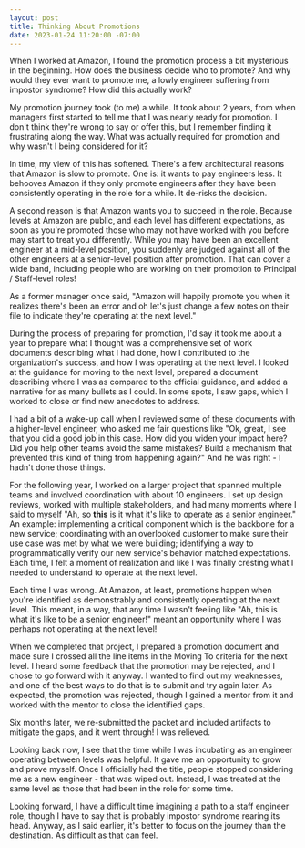 ```yaml
---
layout: post
title: Thinking About Promotions
date: 2023-01-24 11:20:00 -07:00
---
```


When I worked at Amazon, I found the promotion process a bit mysterious in the
beginning. How does the business decide who to promote? And why would they ever
want to promote me, a lowly engineer suffering from impostor syndrome? How did
this actually work?

My promotion journey took (to me) a while. It took about 2 years, from
when managers first started to tell me that I was nearly ready for promotion.
I don't think they're wrong to say or offer this, but I remember finding it
frustrating along the way. What was actually required for promotion and why
wasn't I being considered for it?

In time, my view of this has softened. There's a few architectural reasons that
Amazon is slow to promote. One is: it wants to pay engineers less. It behooves
Amazon if they only promote engineers after they have been consistently
operating in the role for a while. It de-risks the decision.

A second reason is that Amazon wants you to succeed in the role. Because levels
at Amazon are public, and each level has different expectations, as soon as
you're promoted those who may not have worked with you before may start to treat
you differently. While you may have been an excellent engineer at a mid-level
position, you suddenly are judged against all of the other engineers at
a senior-level position after promotion. That can cover a wide band, including
people who are working on their promotion to Principal / Staff-level roles!

As a former manager
once said, "Amazon will happily promote you when it realizes there's been an
error and oh let's just change a few notes on their file to indicate they're
operating at the next level."

During the process of preparing for promotion, I'd say it took me about a year
to prepare what I thought was a comprehensive set of work documents describing
what I had done, how I contributed to the organization's success, and how I was
operating at the next level. I looked at the guidance for moving to the next
level, prepared a document describing where I was as compared to the official
guidance, and added a narrative for as many bullets as I could. In some spots,
I saw gaps, which I worked to close or find new anecdotes to address.

I had a bit of a wake-up call when I reviewed some
of these documents with a higher-level engineer, who asked me fair questions
like "Ok, great, I see that you did a good job in this case. How did you widen
your impact here? Did you help other teams avoid the same mistakes? Build
a mechanism that prevented this kind of thing from happening again?" And he was
right - I hadn't done those things.

For the following year, I worked on a larger project that spanned multiple teams
and involved coordination with about 10 engineers. I set up design reviews,
worked with multiple stakeholders, and had many moments where I said to myself
"Ah, so **this** is it what it's like to operate as a senior engineer." An
example: implementing a critical component which is the backbone for a new
service; coordinating with an overlooked customer to make sure their use case
was met by what we were building; identifying a way to programmatically verify
our new service's behavior matched expectations. Each time, I felt a moment of
realization and like I was finally cresting what I needed to understand to
operate at the next level.

Each time I was wrong. At Amazon, at least, promotions happen when you're
identified as demonstrably and consistently operating at the next level. This
meant, in a way, that any time I wasn't feeling like "Ah, this is what it's like
to be a senior engineer!" meant an opportunity where I was perhaps not operating
at the next level!

When we completed that project, I prepared a promotion document and made sure
I crossed all the line items in the Moving To criteria for the next level.
I heard some feedback that the promotion may be rejected, and I chose to go
forward with it anyway. I wanted to find out my weaknesses, and one of the best
ways to do that is to submit and try again later. As expected, the promotion was
rejected, though I gained a mentor from it and worked with the mentor to close
the identified gaps.

Six months later, we re-submitted the packet and included artifacts to mitigate
the gaps, and it went through! I was relieved.

Looking back now, I see that the time while I was incubating as an engineer
operating between levels was helpful. It gave me an opportunity to grow and
prove myself. Once I officially had the title, people stopped considering me as
a new engineer - that was wiped out. Instead, I was treated at the same level as
those that had been in the role for some time.

Looking forward, I have a difficult time imagining a path to a staff engineer
role, though I have to say that is probably impostor syndrome rearing its head.
Anyway, as I said earlier, it's better to focus on the journey than the
destination. As difficult as that can feel.
